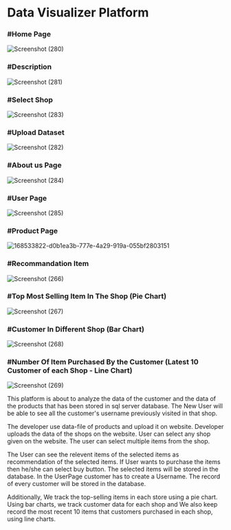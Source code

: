 <h1> Data Visualizer Platform </h1>

<h3> #Home Page </h3>

![Screenshot (280)](https://user-images.githubusercontent.com/102823769/176621256-01dc5618-4afc-437e-b91d-9151f3b9b65c.png)

<h3> #Description </h3>

![Screenshot (281)](https://user-images.githubusercontent.com/102823769/176621504-1b9e74c1-7623-4f38-a3cc-368f60987b52.png)

<h3> #Select Shop </h3>

![Screenshot (283)](https://user-images.githubusercontent.com/102823769/176621768-90b2cbcc-72b3-41ab-8b1f-28965e7cc2be.png)

<h3> #Upload Dataset </h3>

![Screenshot (282)](https://user-images.githubusercontent.com/102823769/176622338-37cbdc56-d604-4580-a3cb-902c0f244469.png)

<h3> #About us Page </h3>

![Screenshot (284)](https://user-images.githubusercontent.com/102823769/176622559-2543a47c-b6bf-406e-adf3-cd7490505d81.png)

<h3> #User Page </h3>

![Screenshot (285)](https://user-images.githubusercontent.com/102823769/176630415-a5d85b7b-7d8e-4333-b4e8-1b75e8aa17d5.png)

<h3> #Product Page </h3>

![168533822-d0b1ea3b-777e-4a29-919a-055bf2803151](https://user-images.githubusercontent.com/102823769/176631672-0e8e8604-4314-4dee-8d90-a55e6682b010.png)

<h3> #Recommandation Item </h3>

![Screenshot (266)](https://user-images.githubusercontent.com/102823769/176631124-0c9a7e52-11bc-4c29-9d7e-42eb15a83ad9.png)

<h3> #Top Most Selling Item In The Shop (Pie Chart) </h3>

![Screenshot (267)](https://user-images.githubusercontent.com/102823769/176632278-587d8093-30cf-4998-9fcd-6419552b26da.png)

<h3> #Customer In Different Shop (Bar Chart) </h3>

![Screenshot (268)](https://user-images.githubusercontent.com/102823769/176632409-83f81c68-9292-4c84-accb-9cb1fefe01f5.png)

<h3> #Number Of Item Purchased By the Customer (Latest 10 Customer of each Shop - Line Chart) </h3>

![Screenshot (269)](https://user-images.githubusercontent.com/102823769/176632546-f59f91bb-43ef-42d2-ac2c-4722cd92ef2a.png)

This platform is about to analyze the data of the customer and the data of the products that has been stored in sql server database. The New User will be able to see all the customer's username previously visited in that shop.


The developer use data-file of products and upload it on website. Developer uploads the data of the shops on the website. User can select any shop given on the website. The user can select multiple items from the shop.


The User can see the relevent items of the selected items as recommendation of the selected items. If User wants to purchase the items then he/she can select buy button. The selected items will be stored in the database. In the UserPage customer has to create a Username. The record of every customer will be stored in the database.

Additionally, We track the top-selling items in each store using a pie chart. Using bar charts, we track customer data for each shop and We also keep record the most recent 10 items that customers purchased in each shop, using line charts.




